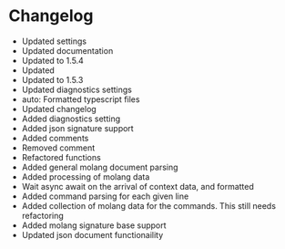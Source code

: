 # Changelog 
- Updated settings
- Updated documentation
- Updated to 1.5.4
- Updated
- Updated to 1.5.3
- Updated diagnostics settings
- auto: Formatted typescript files
- Updated changelog
- Added diagnostics setting
- Added json signature support
- Added comments
- Removed comment
- Refactored functions
- Added general molang document parsing
- Added processing of molang data
- Wait async await on the arrival of context data, and formatted
- Added command parsing for each given line
- Added collection of molang data for the commands. This still needs refactoring
- Added molang signature base support
- Updated json document functionaility